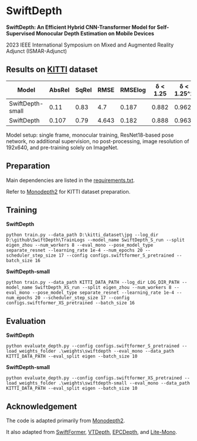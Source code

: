 # SwiftDepth
**SwiftDepth: An Efficient Hybrid CNN-Transformer Model for Self-Supervised Monocular Depth Estimation on Mobile Devices**

2023 IEEE International Symposium on Mixed and Augmented Reality Adjunct (ISMAR-Adjunct)

## Results on [KITTI](https://www.cvlibs.net/datasets/kitti/) dataset
| Model            | AbsRel | SqRel | RMSE  | RMSElog | δ < 1.25 | δ < 1.25^2 | δ < 1.25^3 | MParam | GMACs |
| ---------------- | ------ | ----- | ----- | ------- | -------- | ---------- | ---------- | ------ | ----- |
| SwiftDepth-small | 0.11   | 0.83  | 4.7   | 0.187   | 0.882    | 0.962      | 0.982      | 3.6    | 3.6   |
| SwiftDepth       | 0.107  | 0.79  | 4.643 | 0.182   | 0.888    | 0.963      | 0.983      | 6.4    | 4.9   |

Model setup: single frame, monocular training, ResNet18-based pose network, no additional supervision, no post-processing, image resolution of 192x640, and pre-training solely on ImageNet.

## Preparation

Main dependencies are listed in the [requirements.txt](https://github.com/xapaxca/swiftdepth/blob/main/requirements.txt).

Refer to [Monodepth2](https://github.com/nianticlabs/monodepth2) for KITTI dataset preparation.

## Training
**SwiftDepth**
```shell
python train.py --data_path D:\kitti_dataset\jpg --log_dir D:\github\SwiftDepth\TrainLogs --model_name SwiftDepth_S_run --split eigen_zhou --num_workers 8 --eval_mono --pose_model_type separate_resnet --learning_rate 1e-4 --num_epochs 20 --scheduler_step_size 17 --config configs.swiftformer_S_pretrained --batch_size 16
```

**SwiftDepth-small**
```shell
python train.py --data_path KITTI_DATA_PATH --log_dir LOG_DIR_PATH --model_name SwiftDepth_XS_run --split eigen_zhou --num_workers 8 --eval_mono --pose_model_type separate_resnet --learning_rate 1e-4 --num_epochs 20 --scheduler_step_size 17 --config configs.swiftformer_XS_pretrained --batch_size 16
```

## Evaluation
**SwiftDepth**
```shell
python evaluate_depth.py --config configs.swiftformer_S_pretrained --load_weights_folder .\weights\swiftdepth --eval_mono --data_path KITTI_DATA_PATH --eval_split eigen --batch_size 10
```

**SwiftDepth-small**
```shell
python evaluate_depth.py --config configs.swiftformer_XS_pretrained --load_weights_folder .\weights\swiftdepth-small --eval_mono --data_path KITTI_DATA_PATH --eval_split eigen --batch_size 10
```

## Acknowledgement
The code is adapted primarily from [Monodepth2](https://github.com/nianticlabs/monodepth2).

It also adapted from [SwiftFormer](https://github.com/Amshaker/SwiftFormer), [VTDepth](https://github.com/ahbpp/VTDepth), [EPCDepth](https://github.com/prstrive/EPCDepth), and [Lite-Mono](https://github.com/noahzn/Lite-Mono).